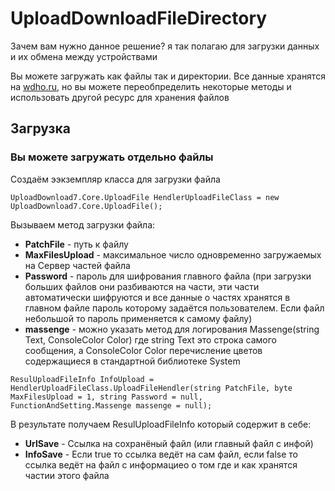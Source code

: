 # UploadDownloadFileDirectory
Зачем вам нужно данное решение?
я так полагаю для загрузки данных и их обмена между устройствами 
  
Вы можете загружать как файлы так и директории. Все данные хранятся на [wdho.ru](https://wdho.ru), но вы можете переобпределить некоторые методы и использовать другой ресурс для хранения файлов
  
## Загрузка
### Вы можете загружать отдельно файлы

Создаём ээкземпляр класса для загрузки файла

`UploadDownload7.Core.UploadFile HendlerUploadFileClass = new UploadDownload7.Core.UploadFile();`

Вызываем метод загрузки файла:
* <b>PatchFile</b> - путь к файлу
* <b>MaxFilesUpload</b> - максимальное число одновременно загружаемых на Сервер частей файла
* <b>Password</b> - пароль для шифрования главного файла (при загрузки больших файлов они разбиваются на части, эти части автоматически шифруются и все данные о частях хранятся в главном файле пароль которому задаётся пользователем. Если файл небольшой то пароль применяется к самому файлу)
* <b>massenge</b> - можно указать метод для логирования  Massenge(string Text, ConsoleColor Color) где string Text это строка самого сообщения, а ConsoleColor Color перечисление цветов содержащиеся в стандартной библиотеке System

`ResulUploadFileInfo InfoUpload = HendlerUploadFileClass.UploadFileHendler(string PatchFile, byte MaxFilesUpload = 1, string Password = null, FunctionAndSetting.Massenge massenge = null);`

В результате получаем ResulUploadFileInfo который содержит в себе:
* <b>UrlSave</b> - Ссылка на сохранёный файл (или главный файл с инфой)
* <b>InfoSave</b> - Если true то ссылка ведёт на сам файл, если false то ссылка ведёт на файл с информациео о том где и как хранятся частии этого файла
